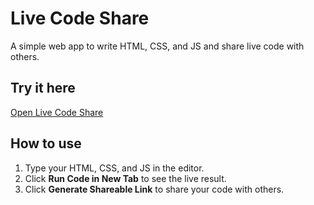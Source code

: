 # Live Code Share

A simple web app to write HTML, CSS, and JS and share live code with others.

## Try it here
[Open Live Code Share](https://sbrlei02.github.io/Live-Code-Share/)

## How to use
1. Type your HTML, CSS, and JS in the editor.
2. Click **Run Code in New Tab** to see the live result.
3. Click **Generate Shareable Link** to share your code with others.
